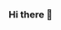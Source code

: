 ### Hi there 👋

<!--
**aryoarifuddin/aryoarifuddin** is a ✨ _special_ ✨ repository because its `README.md` (this file) appears on your GitHub profile.

Here are some ideas to get you started:

- 🔭 I’m currently working on business development, graphic design and music
- 🌱 I’m currently learning UI/UX
- 👯 I’m looking to collaborate on open source
- 🤔 I’m looking for help with Figma
- 💬 Ask me about Soft Skills
- 📫 How to reach me: [Instagram] [www.instagram.com/notclaymore/]
- 😄 Pronouns: He/Him
- ⚡ Fun fact: I'm a learner who love cats !

